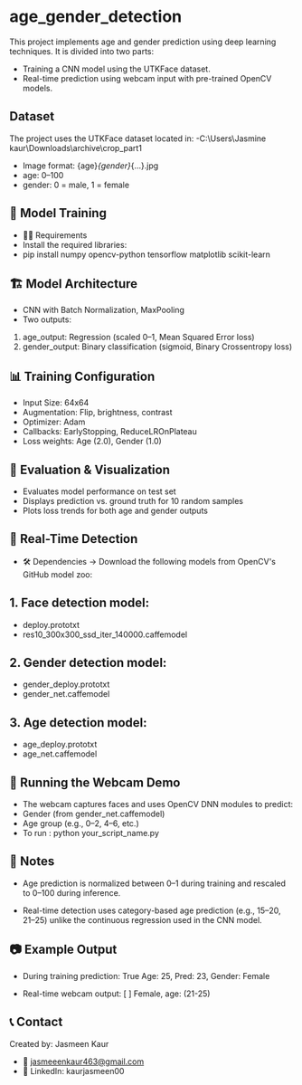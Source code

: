 # age_gender_detection
This project implements age and gender prediction using deep learning techniques. It is divided into two parts:

- Training a CNN model using the UTKFace dataset.
- Real-time prediction using webcam input with pre-trained OpenCV models.

## Dataset
The project uses the UTKFace dataset located in:
-C:\Users\Jasmine kaur\Downloads\archive\crop_part1

- Image format: {age}_{gender}_{...}.jpg
- age: 0–100
- gender: 0 = male, 1 = female

## 🧠 Model Training
- 👨‍💻 Requirements
- Install the required libraries:
- pip install numpy opencv-python tensorflow matplotlib scikit-learn
  
## 🏗️ Model Architecture
- CNN with Batch Normalization, MaxPooling
- Two outputs:
 1. age_output: Regression (scaled 0–1, Mean Squared Error loss)
 2. gender_output: Binary classification (sigmoid, Binary Crossentropy loss)


## 📊 Training Configuration
- Input Size: 64x64
- Augmentation: Flip, brightness, contrast
- Optimizer: Adam
- Callbacks: EarlyStopping, ReduceLROnPlateau
- Loss weights: Age (2.0), Gender (1.0)

## 🧪 Evaluation & Visualization
- Evaluates model performance on test set
- Displays prediction vs. ground truth for 10 random samples
- Plots loss trends for both age and gender outputs

## 🎥 Real-Time Detection
- 🛠️ Dependencies
-> Download the following models from OpenCV's GitHub model zoo:
  
## 1. Face detection model:

- deploy.prototxt
- res10_300x300_ssd_iter_140000.caffemodel
  
## 2. Gender detection model:

- gender_deploy.prototxt
- gender_net.caffemodel

## 3. Age detection model:

- age_deploy.prototxt
- age_net.caffemodel

## 🚀 Running the Webcam Demo
- The webcam captures faces and uses OpenCV DNN modules to predict:
- Gender (from gender_net.caffemodel)
- Age group (e.g., 0–2, 4–6, etc.)
- To run : python your_script_name.py

 ##  📌 Notes
- Age prediction is normalized between 0–1 during training and rescaled to 0–100 during inference.

- Real-time detection uses category-based age prediction (e.g., 15–20, 21–25) unlike the continuous regression used in the CNN model.



## 📷 Example Output
- During training prediction:  True Age: 25, Pred: 23, Gender: Female
  
- Real-time webcam output:  [ ] Female, age: (21-25)

## 📞 Contact

Created by: Jasmeen Kaur
- 📧 jasmeeenkaur463@gmail.com
- 🔗 LinkedIn: kaurjasmeen00




